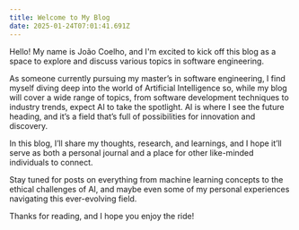 ```yaml
---
title: Welcome to My Blog
date: 2025-01-24T07:01:41.691Z
---
```

Hello! My name is João Coelho, and I'm excited to kick off this blog as a space to explore and discuss various topics in software engineering.

As someone currently pursuing my master’s in software engineering, I find myself diving deep into the world of Artificial Intelligence so, while my blog will cover a wide range of topics, from software development techniques to industry trends, expect AI to take the spotlight. AI is where I see the future heading, and it’s a field that’s full of possibilities for innovation and discovery.

In this blog, I’ll share my thoughts, research, and learnings, and I hope it’ll serve as both a personal journal and a place for other like-minded individuals to connect.

Stay tuned for posts on everything from machine learning concepts to the ethical challenges of AI, and maybe even some of my personal experiences navigating this ever-evolving field.

Thanks for reading, and I hope you enjoy the ride!